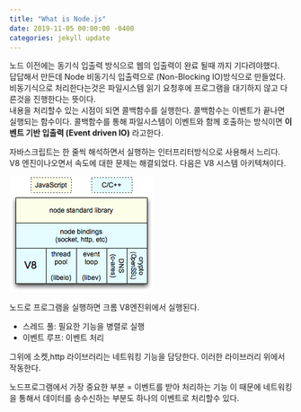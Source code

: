 ```yaml
---
title: "What is Node.js"
date: 2019-11-05 00:00:00 -0400
categories: jekyll update
---
```


노드 이전에는 동기식 입출력 방식으로 웹의 입출력이 완료 될때 까지 기다려야했다.  
답답해서 만든데 Node 비동기식 입출력으로 (Non-Blocking IO)방식으로 만들었다.  
비동기식으로 처리한다는것은 파일시스템 읽기 요청후에 프로그램을 대기하지 않고 다른것을 진행한다는 뜻이다.  
내용을 처리할수 있는 시점이 되면 콜백함수를 실행한다. 콜백함수는 이벤트가 끝나면 실행되는 함수이다.
콜백함수를 통해 파일시스템이 이벤트와 함께 호출하는 방식이면 **이벤트 기반 입출력 (Event driven IO)** 라고한다.

자바스크립트는 한 줄씩 해석하면서 실행하는 인터프리터방식으로 사용해서 느리다.
V8 엔진이나오면서 속도에 대한 문제는 해결되었다. 다음은 V8 시스템 아키텍쳐이다.

![Alt text](/img/nodejsarch.png)

노드로 프로그램을 실행하면 크롬 V8엔진위에서 실행된다.

- 스레드 풀: 필요한 기능을 병렬로 실행
- 이벤트 루프: 이벤트 처리

그위에 소켓,http 라이브러리는 네트워킹 기능을 담당한다.
이러한 라이브러리 위에서 작동한다.

노드프로그램에서 가장 중요한 부분 = 이벤트를 받아 처리하는 기능
이 때문에 네트워킹을 통해서 데이터를 송수신하는 부분도 하나의 이벤트로 처리할수 있다.
